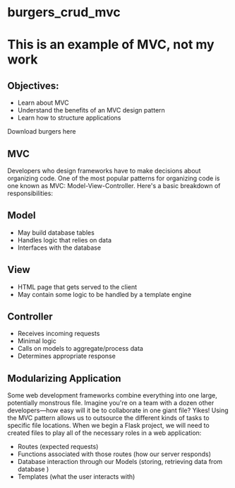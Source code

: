 # burgers_crud_mvc

# This is an example of MVC, not my work

## Objectives:

- Learn about MVC
- Understand the benefits of an MVC design pattern
- Learn how to structure applications

Download burgers here

## MVC

Developers who design frameworks have to make decisions about organizing code. One of the most popular patterns for organizing code is one known as MVC: Model-View-Controller.  Here's a basic breakdown of responsibilities:

## Model
- May build database tables
- Handles logic that relies on data
- Interfaces with the database
## View
- HTML page that gets served to the client
- May contain some logic to be handled by a template engine
## Controller
- Receives incoming requests
- Minimal logic
- Calls on models to aggregate/process data
- Determines appropriate response

## Modularizing Application

Some web development frameworks combine everything into one large, potentially monstrous file. Imagine you're on a team with a dozen other developers—how easy will it be to collaborate in one giant file? Yikes! Using the MVC pattern allows us to outsource the different kinds of tasks to specific file locations. When we begin a Flask project, we will need to created files to play all of the necessary roles in a web application:

- Routes (expected requests)
- Functions associated with those routes (how our server responds)
- Database interaction through our Models (storing, retrieving data from database )
- Templates (what the user interacts with)
